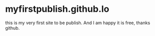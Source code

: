 # myfirstpublish.github.Io
this is my very first site to be publish. And I am happy it is free, thanks github.
